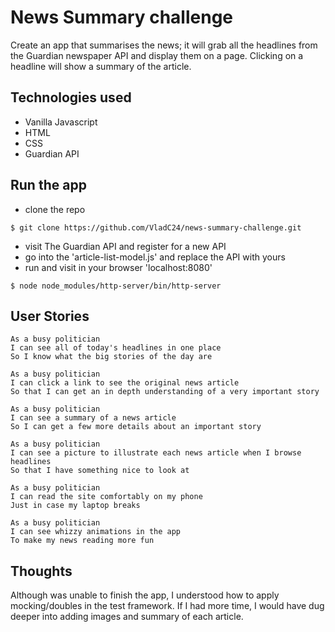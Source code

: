 # News Summary challenge

Create an app that summarises the news; it will grab all the headlines from the Guardian newspaper API and display them on a page. Clicking on a headline will show a summary of the article.

## Technologies used

- Vanilla Javascript
- HTML
- CSS
- Guardian API


## Run the app

- clone the repo
```
$ git clone https://github.com/VladC24/news-summary-challenge.git
```
- visit The Guardian API and register for a new API
- go into the 'article-list-model.js' and replace the API with yours
- run and visit in your browser 'localhost:8080'
```
$ node node_modules/http-server/bin/http-server
```


## User Stories

```
As a busy politician
I can see all of today's headlines in one place
So I know what the big stories of the day are
```

```
As a busy politician
I can click a link to see the original news article
So that I can get an in depth understanding of a very important story
```

```
As a busy politician
I can see a summary of a news article
So I can get a few more details about an important story
```

```
As a busy politician
I can see a picture to illustrate each news article when I browse headlines
So that I have something nice to look at
```

```
As a busy politician
I can read the site comfortably on my phone
Just in case my laptop breaks
```

```
As a busy politician
I can see whizzy animations in the app
To make my news reading more fun
```

## Thoughts

Although was unable to finish the app, I understood how to apply mocking/doubles in the test framework.
If I had more time, I would have dug deeper into adding images and summary of each article.


